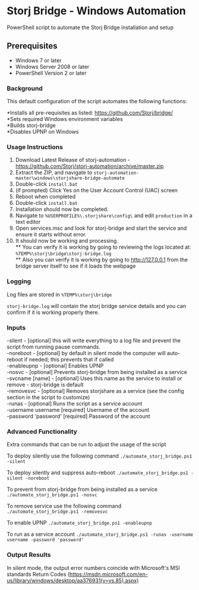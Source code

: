 Storj Bridge - Windows Automation
===============

PowerShell script to automate the Storj Bridge installation and setup

Prerequisites
-------------

* Windows 7 or later  
* Windows Server 2008 or later  
* PowerShell Version 2 or later  

### Background

This default configuration of the script automates the following functions:

*Installs all pre-requisites as listed: <a href="https://github.com/Storj/bridge/">https://github.com/Storj/bridge/</a>  
*Sets required Windows environment variables  
*Builds storj-bridge  
*Disables UPNP on Windows  

### Usage Instructions

1. Download Latest Release of storj-automation - <a href="https://github.com/Storj/storj-automation/archive/master.zip">https://github.com/Storj/storj-automation/archive/master.zip</a>
2. Extract the ZIP, and navigate to `storj-automation-master\windows\storjshare-bridge-automate`
3. Double-click `install.bat`
4. (if prompted) Click Yes on the User Account Control (UAC) screen
5. Reboot when completed
6. Double-click `install.bat`
7. Installation should now be completed.
8. Navigate to `%USERPROFILE%\.storjshare\config\` and edit `production` in a text editor
9. Open services.msc and look for storj-bridge and start the service and ensure it starts without error.
10. It should now be working and processing.  
** You can verify it is working by going to reviewing the logs located at: `%TEMP%\storj\bridge\storj-bridge.log`  
** Also you can verify it is working by going to http://127.0.0.1 from the bridge server itself to see if it loads the webpage  

### Logging

Log files are stored in `%TEMP%\storj\bridge`

`storj-bridge.log` will contain the storj bridge service details and you can confirm if it is working properly there.

### Inputs
  -silent - [optional] this will write everything to a log file and prevent the script from running pause commands.  
    -noreboot - [optional] by default in silent mode the computer will auto-reboot if needed; this prevents that if called  
  -enableupnp - [optional] Enables UPNP  
  -nosvc - [optional] Prevents storj-bridge from being installed as a service  
  -svcname [name] - [optional] Uses this name as the service to install or remove - storj-bridge is default  
  -removesvc - [optional] Removes storjshare as a service (see the config section in the script to customize)  
  -runas - [optional] Runs the script as a service account  
    -username username [required] Username of the account  
    -password 'password' [required] Password of the account  

### Advanced Functionality

Extra commands that can be run to adjust the usage of the script

To deploy silently use the following command
`./automate_storj_bridge.ps1 -silent`

To deploy silently and suppress auto-reboot
`./automate_storj_bridge.ps1 -silent -noreboot`

To prevent from storj-bridge from being installed as a service
`./automate_storj_bridge.ps1 -nosvc`

To remove service use the following command
`./automate_storj_bridge.ps1 -removesvc`

To enable UPNP
`./automate_storj_bridge.ps1 -enableupnp`

To run as a service account
`./automate_storj_bridge.ps1 -runas -username username -password 'password'`

### Output Results
In silent mode, the output error numbers coincide with Microsoft's MSI standards
Return Codes (https://msdn.microsoft.com/en-us/library/windows/desktop/aa376931(v=vs.85).aspx)
